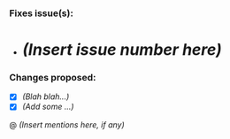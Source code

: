 ### Fixes issue(s):
- # _(Insert issue number here)_

### Changes proposed:
- [x] _(Blah blah...)_
- [x] _(Add some ...)_

@ _(Insert mentions here, if any)_
